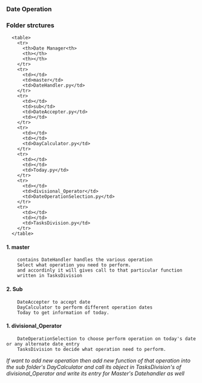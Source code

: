 <h3>Date Operation</h3>

### Folder strctures
      <table>
        <tr>
          <th>Date Manager<th>
          <th></th>
          <th></th>
        </tr>
        <tr>
          <td></td>
          <td>master</td>
          <td>DateHandler.py</td>
        </tr>
        <tr>
          <td></td>
          <td>sub</td>
          <td>DateAccepter.py</td>
          <td></td>
        </tr>
        <tr>
          <td></td>
          <td></td>
          <td>DayCalculator.py</td>
        </tr>
        <tr>
          <td></td>
          <td></td>
          <td>Today.py</td>
        </tr>
        <tr>
          <td></td>
          <td>divisional_Operator</td>
          <td>DateOperationSelection.py</td>
        </tr>
        <tr>
          <td></td>
          <td></td>
          <td>TasksDivision.py</td>
        </tr>
      </table>

#### 1. master
        contains DateHandler handles the various operation
        Select what operation you need to perform.
        and accordinly it will gives call to that particular function
        written in TasksDivision

#### 2. Sub
        DateAccepter to accept date
        DayCalculator to perform different operation dates
        Today to get information of today.

#### 1. divisional_Operator
        DateOperationSelection to choose perform operation on today's date or any alternate date_entry
        TasksDivision to decide what operation need to perform.

<i>If want to add new operation then add new function of that operation into the sub folder's DayCalculator and call its object in TasksDivision's of divisional_Operator and write its entry for Master's Datehandler as well</i>

